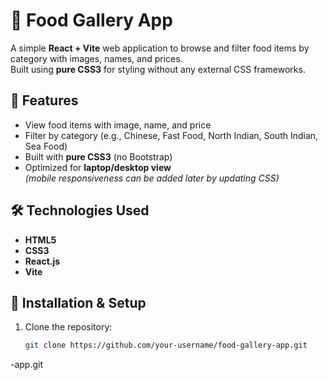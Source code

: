 # 🍔 Food Gallery App

A simple **React + Vite** web application to browse and filter food items by category with images, names, and prices.  
Built using **pure CSS3** for styling without any external CSS frameworks.

## 📌 Features
- View food items with image, name, and price
- Filter by category (e.g., Chinese, Fast Food, North Indian, South Indian, Sea Food)
- Built with **pure CSS3** (no Bootstrap)
- Optimized for **laptop/desktop view**  
  *(mobile responsiveness can be added later by updating CSS)*

## 🛠️ Technologies Used
- **HTML5**
- **CSS3**
- **React.js**
- **Vite**

## 🚀 Installation & Setup
1. Clone the repository:
   ```bash
   git clone https://github.com/your-username/food-gallery-app.git
-app.git
